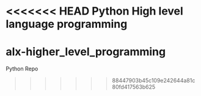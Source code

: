<<<<<<< HEAD
Python High level language programming
=======
# alx-higher_level_programming
Python Repo
>>>>>>> 88447903b45c109e242644a81c80fd417563b625
